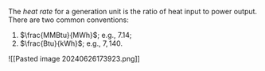The *heat rate* for a generation unit is the ratio of heat input to power output. There are two common conventions:
1. $\frac{MMBtu}{MWh}$; e.g., $7.14$;
2. $\frac{Btu}{kWh}$; e.g., $7,140$.

![[Pasted image 20240626173923.png]]
